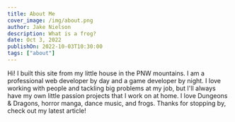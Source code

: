 ```yaml
---
title: About Me
cover_image: /img/about.png
author: Jake Nielson
description: What is a frog?
date: Oct 3, 2022
publishOn: 2022-10-03T10:30:00
tags: ["about"]
---
```

Hi! I built this site from my little house in the PNW mountains. I am a professional web developer by day and a game developer by night. I love working with people and tackling big problems at my job, but I'll always have my own little passion projects that I work on at home. I love Dungeons & Dragons, horror manga, dance music, and frogs. Thanks for stopping by, check out my latest article!
